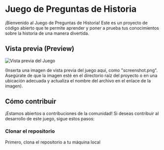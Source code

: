 # Juego de Preguntas de Historia

¡Bienvenido al Juego de Preguntas de Historia! Este es un proyecto de código abierto que te permite aprender y poner a prueba tus conocimientos sobre la historia de una manera divertida.

## Vista previa (Preview)

![Vista previa del Juego](https://cdn.discordapp.com/attachments/886607607115161640/1163037826024210462/Captura_de_pantalla_2023-10-15_a_las_10.55.13.png?ex=653e1e61&is=652ba961&hm=29e8da0159ed88eab836f2421e706f4c5758aca47e5e3b368fd39410b129a2a6&)

(Inserta una imagen de vista previa del juego aquí, como "screenshot.png". Asegúrate de que la imagen esté en el directorio raíz del proyecto o en una ubicación adecuada y actualiza el nombre del archivo en el enlace de la imagen).

## Cómo contribuir

¡Estamos abiertos a contribuciones de la comunidad! Si deseas contribuir al desarrollo de este juego, sigue estos pasos:

### Clonar el repositorio

Primero, clona el repositorio a tu máquina local
